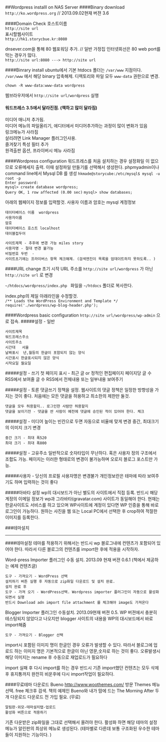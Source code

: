 ##Wordpress installl on NAS Server
####Binary download  
`http://ko.wordpress.org`     // 2013.09.02현재 버젼 3.6

####Domain Check
호스트이름  
`http://site url`   
표시할웹사이트  
`http://hk1.storycbue.kr:8080`

dnsever.com을 통해 80 웹포워딩 추가.  // 일반 가정집 인터넷회선은 80 web port를 막는 경우가 많다.  
`http://site url:8080 ---> http://site url`  

####Binrary install
ubuntu에서 기본 htdocs 폴더는  `/var/www` 지점이다.
`/var/www` 에서 해당  binary 압축해제. 디렉토리와 파일 모두 `www-data` 권한으로 변경.

`chown -R www-data:www-data wordpress`

웹브라우저에서 `http://site url/wordpress`  실행

#### 워드프레스 3.5에서 달라진점. (책하고 많이 달라짐)  
 
 미디어 매니저 추가됨.  
 미디어 메뉴의 파일올리기, 에디터에서 미디어추가하는 과정이 많이 변화가 있음  
 링크메뉴가 사라짐  
 살리려면 Link Manager 플러그인사용.  
 즐겨찾기 특성 필터 추가  
 원격출판 옵션, 프라이버시 메뉴 사라짐  

####Wordpress configuration 
워드프레스를 처음 설치하는 경우 설정화일 이 없으므로 오류메세지 출력. 이때 설정파일 만들기를 선택해서 생성한다.
phpmyadmin이나  command line에서 Mysql DB 를 생성
`hkmade@storycube:/etc/mysql$ mysql -u root -p`  
`Enter password:`  
`mysql> create database wordpress;`  
`Query OK, 1 row affected (0.00 sec)`
`mysql> show databases;`

아래의 웹페이지 정보를 입력할것. 사용자 이름과 암호는 mysql 계정정보

	데이터베이스 이름  wordpress  
	사용자이름  
	암호	  
	데이터베이스 호스트 localhost  
	데이블접두어 

	사이트제목 - 추후에 변경 가능 miles story
	사용자명 - 절대 변경 불가능  
	비밀번호 두번  -
	사이트초기에는 프라이버스 항목 체크해제. (검색엔진이 목록을 업데이트하지 못하도록.. )

####URL change
초기 시작 URL 주소를 `http://site url/wordpress`  가 아닌 `http://site url`  로 변경

`~/htdocs/wordpress/index.php ` 화일을 `~/htdocs` 폴더로 복사한다.  

index.php의 제일 아래라인을 수정할것.  
`/** Loads the WordPress Environment and Template */`  
`require('./wordpress/wp-blog-header.php');`


####Wordpress basic configuration
`http://site url/wordpress/wp-admin`  으로 접속. 
#####설정 - 일반

	사이트제목
	워드프레스주소
	사이트주소
	시간대   서울
	날짜표시  년,월등의 한글이 포함되지 않는 양식
	시간표시 한글표시되지 않은 양식
	시작요일 월요일
	
#####설정 - 쓰기
	첫 페이지 표시 - 최근 글 or 정적인 편집페이지
	페이지당 글 수
	RSS에서 보여줄 글 수
	RSS에서 전체내용 또는 일부내용 보여주기
	
#####설정 - 토론
댓글쓰기 정책을 설정. 웹사이트의 댓글 정책은 일정한 방향성을 가지는 것이 좋다.
처음에는 모든 댓글을 허용하고 최소한의 제한만 둘것.


	댓글을 모두 허용할지.. 로그인한 사람만 허용할지
	댓글을 보이기전 - 댓글을 싼 사람이 예전에 댓글에 승인된 적이 있어야 한다. 체크
	
#####설정 - 미디어
높이는 빈칸으로 두면 자동으로 비율에 맞게 변경
중간, 최대크기의 이미지 크기 변경

	중간 크기 - 최대 폭520
	최대 크기 - 최대 폭800
#####설정 - 고유주소
일반적으로 숫자타입이 무난하다. 혹은 사용자 정의 구조에서 조합도 가능. 
페이지는 이러한 형태로의 변경이 불가능하며 오로지 블로그 포스트만 가능.

#####사용자 - 당신의 프로필
사용자명은 변경불가
개인정보란은 테마에 따라 보여주기도 하며 입력하는 것이 좋다

#####아바타 설정
wp의 대시보드가 아닌 별도의 사이트에서 직접 등록.
반드시 해당 계정의 이메일 정보가 wp과 그라바타(gravatar.com) 사이트가 동일해야 한다. 
현재는 한글사이트도 서비스를 하고 있으며 WP사이트에 계정이 있다면 WP 인증을 통해 바로 로그인이 가능하다.
원하는 사진을 웹 또는 Local PC에서 선택한 후 crop하여 적절한 이미지를 등록한다.

###테마설치

---
####테마설정
테마를 적용하기 위해서는 반드시 wp 블로그내에 컨텐츠가 포함되어 있어야 한다. 따라서 다른 블로그의 컨텐츠를 import한 후에 적용을 시작하자.

Word-press Importer 플러그인 수동 설치. 2013.09 현재 버젼 0.6.1 (책에서 제공하는 예제 컨텐츠글)

	도구 - 가져오기 - WordPress 선택
	설치하기 버튼 실행 후 자동으로 zip화일 다운로드 및 설치 완료.
	설치 완료 후 
	도구 - 가져 오기 - WordPress선택. Wordpress importer 플러그인이 자동으로 활성화되면서 실행
	반드시 Download adn import file attachment 를 체크해야 image도 가져온다
 
 Blogger Importer 플러그인 수동설치. 2013.09현재 버젼 0.5. WP 버젼에서 충분히 테스팅되지 않았다고 나오지만 blogger 사이트의 내용을 WP의 대시보드에서 바로 import해줌
 
 	도구 - 가져오기 - Blogger 선택

import시 포함된 이미지 명이 한글인 경우 오류가 발생할 수 있다. 따라서 블로그에 업로드 하는 이미지 명은 기본적으로 한글이 아닌 영문,숫자로 하는 것이 좋다. 오류발생시 해당 이미지는 rename 후 수동으로 재업로드가 필요하다

import 실패 후 다시 import를 하는 경우 반드시 기존 import했던 컨텐츠는 모두 삭제 후 휴지통까지 완전히 비운후에 다시 import작업이 필요하다. 

####무료테마 다운로드 Bueno
http://www.woothemes.com/ 방문
Themes 메뉴 선택. free 체크후 검색.
책의 예제인 Bueno와 내가 맘에 드는 The Morning After 두개 다운로드
다운로드 전 가입 필요. (무료)

	알림판-외모-테마설치탭-업로드
	활성화 버튼으로 적용하기
기존 다운받은 zip화일을 그대로 선택해서 올려야 한다. 
활성화 하면 해당 테마의 설정메뉴가 알린판의 최상위 메뉴로 생성된다. (테마별로 다른데 보통 구조화된 우수한 테마들이 지원하는 기능이다. )

 



	

